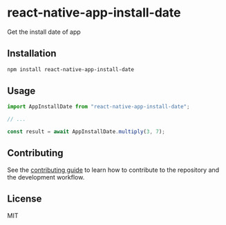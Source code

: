 # react-native-app-install-date

Get the install date of app

## Installation

```sh
npm install react-native-app-install-date
```

## Usage

```js
import AppInstallDate from "react-native-app-install-date";

// ...

const result = await AppInstallDate.multiply(3, 7);
```

## Contributing

See the [contributing guide](CONTRIBUTING.md) to learn how to contribute to the repository and the development workflow.

## License

MIT
